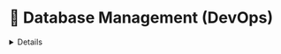 # 🧊 Database Management (DevOps) 

<details>


## 📑 Sumário

1. 📋 [Como funciona o Database Management (Banco de Dados) em DevOps?](#como-funciona-o-Database-Management-(Banco-de-Dados)-em-DevOps)
2. ⚙️ [Como é Implementado no Nosso Projeto?](#como-é-implementado-no-nosso-projeto)
3. 🛠️ [Ferramentas Utilizadas](#ferramentas-utilizadas)
4. 🧱 [Estrutura de Versionamento]()
5. 🚧 [XXXDescrever](#XXXDescrever)



## 📋 Como funciona o Database Management (Banco de Dados) em DevOps?


## ⚙️ Como é implementado no nosso projeto?




## 🛠️Ferramentas Utilizadas


## 🧱 Estrutura de Versionamento
- Os scripts de migração estão localizados em:
    src/main/resources/db/migration

📁 src
└── 📁 main
    └── 📁 resources
        └── 📁 db
            └── 📁 migration
                ├── 📄 V1__create_users_table.sql
                ├── 📄 V2__add_email_column.sql
                ├── 📄 V3__create_address_table.sql
                ├── 📄 V4__insert_initial_roles.sql
                └── 📄 V5__update_user_constraints.sql



<pre> ```text src └── main └── resources └── db └── migration ├── V1__create_users_table.sql ├── V2__add_column_email.sql └── V3__rename_table.sql ``` </pre>


## 🚧 XXXDescrever












Futuro (como possibilidade de uso):
🔄 Pipeline de Migração	🔄	Para uma futura seção sobre o ciclo ou automação
🧪 Testes de Migração	🧪	Caso você vá incluir validação/testes
🚨 Boas Práticas e Cuidados	🚨 ou ✅	Dependendo se for mais sobre alertas ou boas práticas
📚 Referências	📚	Ideal para seção de links e leitura adicional
👨‍💻 Autor	👨‍💻 / 👩‍💻	Personalize conforme o autor